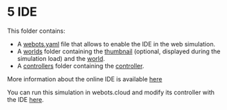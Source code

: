 # 5 IDE
This folder contains:
 - A [webots.yaml](webots.yaml) file that allows to enable the IDE in the web simulation.
 - A [worlds](worlds) folder containing the [thumbnail](worlds/.robotino_example.jpg) (optional, displayed during the simulation load) and the [world](worlds/robotino_example.wbt).
 - A [controllers](controllers) folder containing the [controller](controllers/robotino3/robotino3.py).

More information about the online IDE is available [here](https://www.cyberbotics.com/doc/guide/setup-a-webots-project-repository#running-a-simulation)

You can run this simulation in webots.cloud and modify its controller with the IDE [here](https://webots.cloud/run?version=R2022b&url=https://github.com/cyberbotics/webots-cloud-simulation-examples/blob/main/5_IDE/worlds/robotino_example.wbt).
